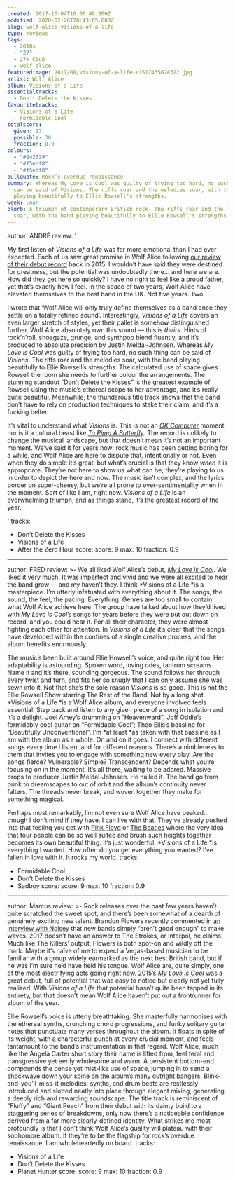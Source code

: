 ```yaml
---
created: 2017-10-04T16:00:46.000Z
modified: 2020-02-26T20:43:05.000Z
slug: wolf-alice-visions-of-a-life
type: reviews
tags:
  - 2010s
  - "27"
  - 27+ Club
  - wolf alice
featuredimage: 2017/08/visions-of-a-life-e1512435628322.jpg
artist: Wolf Alice
album: Visions of a Life
essentialtracks:
  - Don't Delete the Kisses
favouritetracks:
  - Visions of a Life
  - Formidable Cool
totalscore:
  given: 27
  possible: 30
  fraction: 0.9
colours:
  - "#242329"
  - "#f5edf8"
  - "#f5edf8"
pullquote: Rock’s overdue renaissance
summary: Whereas My Love is Cool was guilty of trying too hard, no such thing
  can be said of Visions. The riffs roar and the melodies soar, with the band
  playing beautifully to Ellie Rowsell's strengths.
week: .nan
blurb: A triumph of contemporary British rock. The riffs roar and the melodies
  soar, with the band playing beautifully to Ellie Rowsell's strengths.
---
```

author: ANDRÉ
review: '<div class="_d97"><p>My first listen of <em>Visions of a Life</em> was
  far more emotional than I had ever expected. Each of us saw great promise in
  Wolf Alice following <a
  href="https://audioxide.com/reviews/wolf-alice-my-love-is-cool/"
  target="_blank" rel="noopener">our review of their debut record</a> back in
  2015. I wouldn’t have said they were destined for greatness, but the potential
  was undoubtedly there… and here we are. How did they get here so quickly? I
  have no right to feel like a proud father, yet that’s exactly how I feel. In
  the space of two years, Wolf Alice have elevated themselves to the best band
  in the UK. Not five years. Two.</p><p>I wrote that ‘Wolf Alice will only truly
  define themselves as a band once they settle on a totally refined sound’.
  Interestingly, <em>Visions of a Life</em> covers an even larger stretch of
  styles, yet their pallet is somehow distinguished further. Wolf Alice
  absolutely own this sound — this is <em>theirs</em>. Hints of rock’n’roll,
  shoegaze, grunge, and synthpop blend fluently, and it’s produced to absolute
  precision by Justin Meldal-Johnsen.&nbsp;Whereas <em>My Love is Cool</em> was
  guilty of trying too hard, no such thing can be said of <em>Visions</em>. The
  riffs roar and the melodies soar, with the band playing beautifully to Ellie
  Rowsell’s strengths. The calculated use of space gives Rowsell the room she
  needs to further colour the arrangements. The stunning standout “Don’t Delete
  the Kisses” is the greatest example of Rowsell using the music’s ethereal
  scope to her advantage, and it’s really quite beautiful. Meanwhile, the
  thunderous title track shows that the band don’t have to rely on production
  techniques to stake their claim, and it’s a fucking belter.</p><p>It’s vital
  to understand what <em>Visions</em> is. This is not an <a
  href="https://audioxide.com/reviews/radiohead-ok-computer/" target="_blank"
  rel="noopener"><em>OK Computer</em></a> moment, nor is it a cultural beast
  like <a
  href="https://audioxide.com/reviews/kendrick-lamar-to-pimp-a-butterfly/"
  target="_blank" rel="noopener"><em>To Pimp A Butterfly</em></a>. The record is
  unlikely to change the musical landscape, but that doesn’t mean it’s not an
  important moment. We’ve said it for years now: rock music has been getting
  boring for a while, and Wolf Alice are here to dispute that, intentionally or
  not.&nbsp;Even when they do simple it’s great, but what’s crucial is that they
  know <em>when</em> it is appropriate. They’re not here to show us what can be;
  they’re playing to us in order to depict the here and now. The music isn’t
  complex, and the lyrics border on super-cheesy, but we’re all prone to
  over-sentimentality when in the moment.&nbsp;Sort of like I am, right now.
  <em>Visions of a Life</em> is an overwhelming triumph, and as things stand,
  it’s the greatest record of the year.</p></div>'
tracks:
  - Don’t Delete the Kisses
  - ­­Visions of a Life
  - ­­After the Zero Hour
score:
  score: 9
  max: 10
  fraction: 0.9
---
author: FRED
review: >-
  We all liked Wolf Alice’s debut, [*My Love is
  Cool*](<https://audioxide.com/reviews/wolf-alice-my-love-is-cool/>). We liked
  it very much. It was imperfect and vivid and we were all excited to hear the
  band grow — and my haven’t they. I think *Visions of a Life *is a masterpiece.
  I’m utterly infatuated with everything about it. The songs, the sound, the
  feel, the pacing. Everything. Genres are too small to contain what Wolf Alice
  achieve here. The group have talked about how they’d lived with *My Love is
  Cool*’s songs for years before they were put out down on record, and you could
  hear it. For all their character, they were almost fighting each other for
  attention. In *Visions of a Life* it’s clear that the songs have developed
  within the confines of a single creative process, and the album benefits
  enormously.

  The music’s been built around Ellie Howsell’s voice, and quite right too. Her adaptability is astounding. Spoken word, loving odes, tantrum screams. Name it and it’s there, sounding gorgeous. The sound follows her through every twist and turn, and fits her so snugly that I can only assume she was sewn into it. Not that she’s the sole reason *Visions* is so good. This is not the Ellie Rowsell Show starring The Rest of the Band. Not by a long shot. *Visions of a Life *is a Wolf Alice album, and everyone involved feels essential. Step back and listen to any given piece of a song in isolation and it’s a delight. Joel Amey’s drumming on “Heavenward”; Joff Oddie’s formidably cool guitar on “Formidable Cool”; Theo Ellis’s bassline for “Beautifully Unconventional”. I’m *at least *as taken with that bassline as I am with the album as a whole. On and on it goes. I connect with different songs every time I listen, and for different reasons. There’s a nimbleness to them that invites you to engage with something new every play. Are the songs fierce? Vulnerable? Simple? Transcendent? Depends what you’re focusing on in the moment. It’s all there, waiting to be adored. Massive props to producer Justin Meldal-Johnsen. He nailed it. The band go from punk to dreamscapes to out of orbit and the album’s continuity never falters. The threads never break, and woven together they make for something magical.

  Perhaps most remarkably, I’m not even sure Wolf Alice have peaked… though I don’t mind if they have. I can live with that. They’ve already pushed into that feeling you get with [Pink Floyd](<https://audioxide.com/reviews/pink-floyd-the-dark-side-of-the-moon/>) or [The Beatles](<https://audioxide.com/reviews/the-beatles-revolver/>) where the very idea that four people can be so well suited and brush such heights together becomes its own beautiful thing. It’s just wonderful. *Visions of a Life *is everything I wanted. How often do you get everything you wanted? I’ve fallen in love with it. It rocks my world.
tracks:
  - Formidable Cool
  - ­­Don’t Delete the Kisses
  - ­­Sadboy
score:
  score: 9
  max: 10
  fraction: 0.9
---
author: Marcus
review: >-
  Rock releases over the past few years haven’t quite scratched the sweet spot,
  and there’s been somewhat of a dearth of genuinely exciting new talent.
  Brandon Flowers recently commented in [an interview with
  Noisey](<https://noisey.vice.com/en_uk/article/mbb9n8/the-killers-arent-dead-yet>)
  that new bands simply “aren’t good enough” to make waves. 2017 doesn’t have an
  answer to The Strokes, or Interpol, he claims. Much like The Killers’ output,
  Flowers is both spot-on and wildly off the mark. Maybe it’s naïve of me to
  expect a Vegas-based musician to be familiar with a group widely earmarked as
  the next best British band, but if he was I’m sure he’d have held his tongue.
  Wolf Alice are, quite simply, one of the most electrifying acts going right
  now. 2015’s *[My Love is
  Cool](<https://audioxide.com/reviews/wolf-alice-my-love-is-cool/>)* was a
  great debut, full of potential that was easy to notice but clearly not yet
  fully realized. With *Visions of a Life* that potential hasn’t quite been
  tapped in its entirety, but that doesn’t mean Wolf Alice haven’t put out a
  frontrunner for album of the year.

  Ellie Rowsell’s voice is utterly breathtaking. She masterfully harmonises with the ethereal synths, crunching chord progressions, and funky solitary guitar notes that punctuate many verses throughout the album. It floats in spite of its weight, with a characterful punch at every crucial moment, and feels tantamount to the band’s instrumentation in that regard. Wolf Alice, much like the Angela Carter short story their name is lifted from, feel feral and transgressive yet eerily wholesome and warm. A persistent bottom-end compounds the dense yet mist-like use of space, jumping in to send a shockwave down your spine on the album’s many outright bangers. Blink-and-you’ll-miss-it melodies, synths, and drum beats are restlessly introduced and slotted neatly into place through elegant mixing, generating a deeply rich and rewarding soundscape. The title track is reminiscent of “Fluffy” and “Giant Peach” from their debut with its dainty build to a staggering series of breakdowns, only now there’s a noticeable confidence derived from a far more clearly-defined identity. What strikes me most profoundly is that I don’t think Wolf Alice’s quality will plateau with their sophomore album. If they’re to be the flagship for rock’s overdue renaissance, I am wholeheartedly on board.
tracks:
  - Visions of a Life
  - ­­Don’t Delete the Kisses
  - ­­Planet Hunter
score:
  score: 9
  max: 10
  fraction: 0.9
